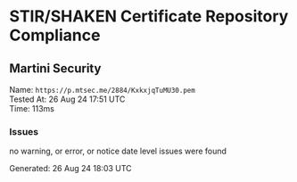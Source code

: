 # STIR/SHAKEN Certificate Repository Compliance

## Martini Security

Name: `https://p.mtsec.me/2884/KxkxjqTuMU30.pem`\
Tested At: 26 Aug 24 17:51 UTC\
Time: 113ms

### Issues

no warning, or error, or notice date level issues were found

Generated: 26 Aug 24 18:03 UTC